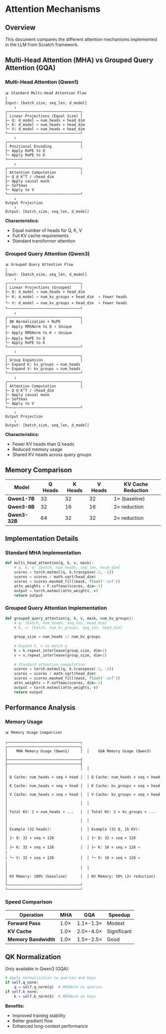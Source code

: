 # Attention Mechanisms

## Overview

This document compares the different attention mechanisms implemented in the LLM from Scratch framework.

## Multi-Head Attention (MHA) vs Grouped Query Attention (GQA)

### Multi-Head Attention (Qwen1)

```
📊 Standard Multi-Head Attention Flow
│
Input: [batch_size, seq_len, d_model]
    ↓
┌─────────────────────────────────┐
│ Linear Projections (Equal Size) │
├─ Q: d_model → num_heads × head_dim
├─ K: d_model → num_heads × head_dim
└─ V: d_model → num_heads × head_dim
└─────────────────────────────────┘
    ↓
┌─────────────────────────────────┐
│ Positional Encoding             │
├─ Apply RoPE to Q
└─ Apply RoPE to K
└─────────────────────────────────┘
    ↓
┌─────────────────────────────────┐
│ Attention Computation           │
├─ Q @ K^T / √head_dim
├─ Apply causal mask
├─ Softmax
└─ Apply to V
└─────────────────────────────────┘
    ↓
Output Projection
    ↓
Output: [batch_size, seq_len, d_model]
```

**Characteristics:**
- Equal number of heads for Q, K, V
- Full KV cache requirements
- Standard transformer attention

### Grouped Query Attention (Qwen3)

```
📊 Grouped Query Attention Flow
│
Input: [batch_size, seq_len, d_model]
    ↓
┌─────────────────────────────────┐
│ Linear Projections (Grouped)    │
├─ Q: d_model → num_heads × head_dim
├─ K: d_model → num_kv_groups × head_dim  ⭐ Fewer heads
└─ V: d_model → num_kv_groups × head_dim  ⭐ Fewer heads
└─────────────────────────────────┘
    ↓
┌─────────────────────────────────┐
│ QK Normalization + RoPE         │
├─ Apply RMSNorm to Q ⭐ Unique
├─ Apply RMSNorm to K ⭐ Unique
├─ Apply RoPE to Q
└─ Apply RoPE to K
└─────────────────────────────────┘
    ↓
┌─────────────────────────────────┐
│ Group Expansion                 │
├─ Expand K: kv_groups → num_heads
└─ Expand V: kv_groups → num_heads
└─────────────────────────────────┘
    ↓
┌─────────────────────────────────┐
│ Attention Computation           │
├─ Q @ K^T / √head_dim
├─ Apply causal mask
├─ Softmax
└─ Apply to V
└─────────────────────────────────┘
    ↓
Output Projection
    ↓
Output: [batch_size, seq_len, d_model]
```

**Characteristics:**
- Fewer KV heads than Q heads
- Reduced memory usage
- Shared KV heads across query groups

## Memory Comparison

| Model | Q Heads | K Heads | V Heads | KV Cache Reduction |
|-------|---------|---------|---------|-------------------|
| **Qwen1-7B** | 32 | 32 | 32 | 1× (baseline) |
| **Qwen3-8B** | 32 | 16 | 16 | 2× reduction |
| **Qwen3-32B** | 64 | 32 | 32 | 2× reduction |

## Implementation Details

### Standard MHA Implementation

```python
def multi_head_attention(q, k, v, mask):
    # q, k, v: [batch, num_heads, seq_len, head_dim]
    scores = torch.matmul(q, k.transpose(-2, -1))
    scores = scores / math.sqrt(head_dim)
    scores = scores.masked_fill(mask, float('-inf'))
    attn_weights = F.softmax(scores, dim=-1)
    output = torch.matmul(attn_weights, v)
    return output
```

### Grouped Query Attention Implementation

```python
def grouped_query_attention(q, k, v, mask, num_kv_groups):
    # q: [batch, num_heads, seq_len, head_dim]
    # k, v: [batch, num_kv_groups, seq_len, head_dim]
    
    group_size = num_heads // num_kv_groups
    
    # Expand k, v to match q
    k = k.repeat_interleave(group_size, dim=1)
    v = v.repeat_interleave(group_size, dim=1)
    
    # Standard attention computation
    scores = torch.matmul(q, k.transpose(-2, -1))
    scores = scores / math.sqrt(head_dim)
    scores = scores.masked_fill(mask, float('-inf'))
    attn_weights = F.softmax(scores, dim=-1)
    output = torch.matmul(attn_weights, v)
    return output
```

## Performance Analysis

### Memory Usage

```
📊 Memory Usage Comparison

┌─────────────────────────────────┐  ┌─────────────────────────────────┐
│    MHA Memory Usage (Qwen1)     │  │    GQA Memory Usage (Qwen3)     │
├─────────────────────────────────┤  ├─────────────────────────────────┤
│                                 │  │                                 │
│ Q Cache: num_heads × seq × head │  │ Q Cache: num_heads × seq × head │
│ K Cache: num_heads × seq × head │  │ K Cache: kv_groups × seq × head │
│ V Cache: num_heads × seq × head │  │ V Cache: kv_groups × seq × head │
│                                 │  │                                 │
│ Total KV: 2 × num_heads × ...   │  │ Total KV: 2 × kv_groups × ...   │
│                                 │  │                                 │
│ Example (32 heads):             │  │ Example (32 Q, 16 KV):          │
│ ├─ Q: 32 × seq × 128            │  │ ├─ Q: 32 × seq × 128            │
│ ├─ K: 32 × seq × 128            │  │ ├─ K: 16 × seq × 128 ⭐         │
│ └─ V: 32 × seq × 128            │  │ └─ V: 16 × seq × 128 ⭐         │
│                                 │  │                                 │
│ KV Memory: 100% (baseline)      │  │ KV Memory: 50% (2× reduction)   │
└─────────────────────────────────┘  └─────────────────────────────────┘
```

### Speed Comparison

| Operation | MHA | GQA | Speedup |
|-----------|-----|-----|---------|
| **Forward Pass** | 1.0× | 1.1×-1.3× | Modest |
| **KV Cache** | 1.0× | 2.0×-4.0× | Significant |
| **Memory Bandwidth** | 1.0× | 1.5×-2.5× | Good |

## QK Normalization

Only available in Qwen3 (GQA):

```python
# Apply normalization to queries and keys
if self.q_norm:
    q = self.q_norm(q)  # RMSNorm on queries
if self.k_norm:
    k = self.k_norm(k)  # RMSNorm on keys
```

**Benefits:**
- Improved training stability
- Better gradient flow
- Enhanced long-context performance